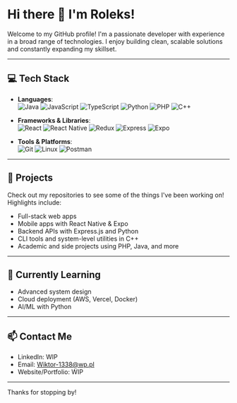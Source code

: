 # Hi there 👋 I'm Roleks!

Welcome to my GitHub profile! I'm a passionate developer with experience in a broad range of technologies. I enjoy building clean, scalable solutions and constantly expanding my skillset.

---

## 💻 Tech Stack

- **Languages**:  
  ![Java](https://img.shields.io/badge/Java-%23ED8B00.svg?style=flat&logo=java&logoColor=white)
  ![JavaScript](https://img.shields.io/badge/JavaScript-%23F7DF1E.svg?style=flat&logo=javascript&logoColor=black)
  ![TypeScript](https://img.shields.io/badge/TypeScript-%23007ACC.svg?style=flat&logo=typescript&logoColor=white)
  ![Python](https://img.shields.io/badge/Python-%233776AB.svg?style=flat&logo=python&logoColor=white)
  ![PHP](https://img.shields.io/badge/PHP-%23777BB4.svg?style=flat&logo=php&logoColor=white)
  ![C++](https://img.shields.io/badge/C++-%2300599C.svg?style=flat&logo=c%2B%2B&logoColor=white)

- **Frameworks & Libraries**:  
  ![React](https://img.shields.io/badge/React-%2361DAFB.svg?style=flat&logo=react&logoColor=black)
  ![React Native](https://img.shields.io/badge/React%20Native-%2320232a.svg?style=flat&logo=react&logoColor=%2361DAFB)
  ![Redux](https://img.shields.io/badge/Redux-%23764ABC.svg?style=flat&logo=redux&logoColor=white)
  ![Express](https://img.shields.io/badge/Express.js-%23404d59.svg?style=flat&logo=express&logoColor=%2361DAFB)
  ![Expo](https://img.shields.io/badge/Expo-000000?style=flat&logo=expo&logoColor=white)

- **Tools & Platforms**:  
  ![Git](https://img.shields.io/badge/Git-%23F05033.svg?style=flat&logo=git&logoColor=white)
  ![Linux](https://img.shields.io/badge/Linux-%23FCC624.svg?style=flat&logo=linux&logoColor=black)
  ![Postman](https://img.shields.io/badge/Postman-%23FF6C37.svg?style=flat&logo=postman&logoColor=white)

---

## 🔧 Projects

Check out my repositories to see some of the things I've been working on! Highlights include:
- Full-stack web apps
- Mobile apps with React Native & Expo
- Backend APIs with Express.js and Python
- CLI tools and system-level utilities in C++
- Academic and side projects using PHP, Java, and more

---

## 🌱 Currently Learning

- Advanced system design
- Cloud deployment (AWS, Vercel, Docker)
- AI/ML with Python

---

## 📫 Contact Me

- LinkedIn: WIP
- Email: Wiktor-1338@wp.pl
- Website/Portfolio: WIP

---

Thanks for stopping by!
